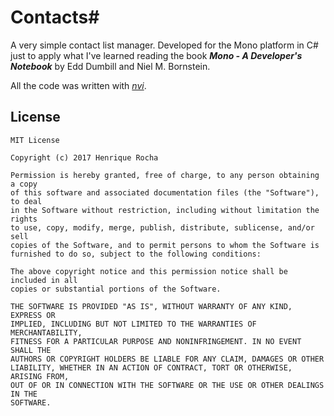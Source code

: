 # Contacts#

A very simple contact list manager.
Developed for the Mono platform in C# just to apply what I've learned reading
the book ***Mono - A Developer's Notebook*** by Edd Dumbill and Niel M. Bornstein.

All the code was written with [*nvi*](https://en.wikipedia.org/wiki/Nvi).

License
-------

	MIT License
	
	Copyright (c) 2017 Henrique Rocha
	
	Permission is hereby granted, free of charge, to any person obtaining a copy
	of this software and associated documentation files (the "Software"), to deal
	in the Software without restriction, including without limitation the rights
	to use, copy, modify, merge, publish, distribute, sublicense, and/or sell
	copies of the Software, and to permit persons to whom the Software is
	furnished to do so, subject to the following conditions:
	
	The above copyright notice and this permission notice shall be included in all
	copies or substantial portions of the Software.
	
	THE SOFTWARE IS PROVIDED "AS IS", WITHOUT WARRANTY OF ANY KIND, EXPRESS OR
	IMPLIED, INCLUDING BUT NOT LIMITED TO THE WARRANTIES OF MERCHANTABILITY,
	FITNESS FOR A PARTICULAR PURPOSE AND NONINFRINGEMENT. IN NO EVENT SHALL THE
	AUTHORS OR COPYRIGHT HOLDERS BE LIABLE FOR ANY CLAIM, DAMAGES OR OTHER
	LIABILITY, WHETHER IN AN ACTION OF CONTRACT, TORT OR OTHERWISE, ARISING FROM,
	OUT OF OR IN CONNECTION WITH THE SOFTWARE OR THE USE OR OTHER DEALINGS IN THE
	SOFTWARE.
	
